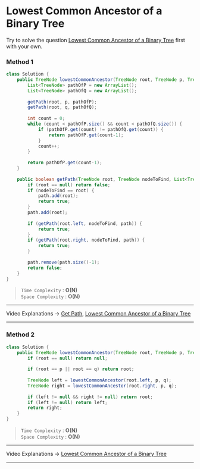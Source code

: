 #  Lowest Common Ancestor of a Binary Tree
Try to solve the question [Lowest Common Ancestor of a Binary Tree](https://leetcode.com/problems/lowest-common-ancestor-of-a-binary-tree/) first with your own.

### Method 1
```java
class Solution {
    public TreeNode lowestCommonAncestor(TreeNode root, TreeNode p, TreeNode q) {
        List<TreeNode> pathOfP = new ArrayList();
        List<TreeNode> pathOfQ = new ArrayList();
        
        getPath(root, p, pathOfP);
        getPath(root, q, pathOfQ);
        
        int count = 0;
        while (count < pathOfP.size() && count < pathOfQ.size()) {
            if (pathOfP.get(count) != pathOfQ.get(count)) {
                return pathOfP.get(count-1);
            }
            count++;
        }
        
        return pathOfP.get(count-1);
    }
    
    public boolean getPath(TreeNode root, TreeNode nodeToFind, List<TreeNode> path) {
        if (root == null) return false;
        if (nodeToFind == root) {
            path.add(root);
            return true;
        }
        path.add(root); 
        
        if (getPath(root.left, nodeToFind, path)) {
            return true;
        }
        if (getPath(root.right, nodeToFind, path)) {
            return true;
        }
        
        path.remove(path.size()-1);
        return false;
    } 
}
```
> `Time Complexity` : **O(N)**   
> `Space Complexity` : **O(N)**   
---
Video Explanations -> [Get Path](https://www.youtube.com/watch?v=fmflMqVOC7k&list=PLgUwDviBIf0q8Hkd7bK2Bpryj2xVJk8Vk&index=27), [Lowest Common Ancestor of a Binary Tree](https://www.youtube.com/watch?v=_-QHfMDde90&list=PLgUwDviBIf0q8Hkd7bK2Bpryj2xVJk8Vk&index=28)
<hr>

### Method 2
```java
class Solution {
    public TreeNode lowestCommonAncestor(TreeNode root, TreeNode p, TreeNode q) {
        if (root == null) return null;
        
        if (root == p || root == q) return root;
        
        TreeNode left = lowestCommonAncestor(root.left, p, q);
        TreeNode right = lowestCommonAncestor(root.right, p, q);
        
        if (left != null && right != null) return root;
        if (left != null) return left;
        return right;
    }
}
```
> `Time Complexity` : **O(N)**   
> `Space Complexity` : **O(N)**   
---
Video Explanations -> [Lowest Common Ancestor of a Binary Tree](https://www.youtube.com/watch?v=3MmWkR04n_8)
<hr>
